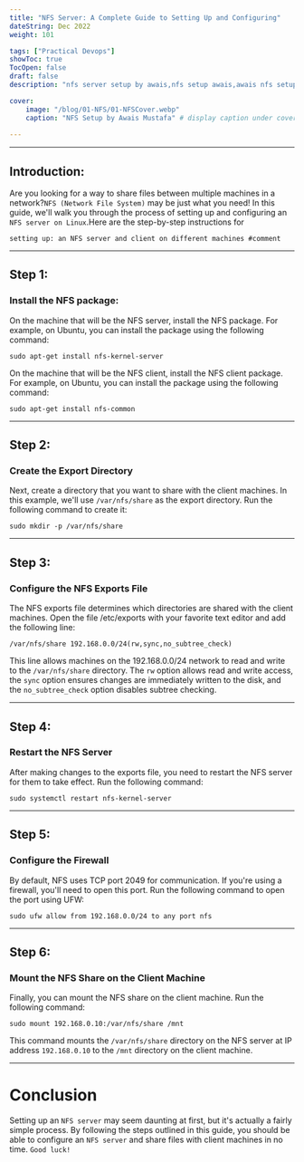 ```yaml
---
title: "NFS Server: A Complete Guide to Setting Up and Configuring"
dateString: Dec 2022
weight: 101

tags: ["Practical Devops"]
showToc: true
TocOpen: false
draft: false
description: "nfs server setup by awais,nfs setup awais,awais nfs setup,awwais nfs setup,awais blogs,awais mustafa blogs"

cover:
    image: "/blog/01-NFS/01-NFSCover.webp" 
    caption: "NFS Setup by Awais Mustafa" # display caption under cover
    
---
```

  
____________________________________________________________________________________________________________   
    
    
## Introduction: 
Are you looking for a way to share files between multiple machines in a network?`NFS (Network File System)` may be just what you need! In this guide, we'll walk  you through the process of setting up and configuring an `NFS server on Linux`.Here are the step-by-step instructions for 
 
```    
setting up: an NFS server and client on different machines #comment
```

    
____________________________________________________________________________________________________________   
    
## Step 1: 
### Install the NFS package:

On the machine that will be the NFS server, install the NFS package. For example, on Ubuntu, you can install the package using the following command:

```
sudo apt-get install nfs-kernel-server
```
    
On the machine that will be the NFS client, install the NFS client package. For example, on Ubuntu, you can install the package using the following command:

```
sudo apt-get install nfs-common
```  
    
    
    
____________________________________________________________________________________________________________    
    
    
## Step 2: 
### Create the Export Directory
Next, create a directory that you want to share with the client machines. In this example, we'll use `/var/nfs/share` as the export directory. Run the following command to create it:


```
sudo mkdir -p /var/nfs/share
```   
    
____________________________________________________________________________________________________________   
    
    
## Step 3: 
### Configure the NFS Exports File
The NFS exports file determines which directories are shared with the client machines. Open the file /etc/exports with your favorite text editor and add the following line:



    /var/nfs/share 192.168.0.0/24(rw,sync,no_subtree_check)
This line allows machines on the 192.168.0.0/24 network to read and write to the `/var/nfs/share` directory. The `rw` option allows read and write access, the `sync` option ensures changes are immediately written to the disk, and the `no_subtree_check` option disables subtree checking.

____________________________________________________________________________________________________________       
    
    
## Step 4: 
### Restart the NFS Server
After making changes to the exports file, you need to restart the NFS server for them to take effect. Run the following command:


    sudo systemctl restart nfs-kernel-server
    
 ____________________________________________________________________________________________________________   
    
    
## Step 5: 
### Configure the Firewall
By default, NFS uses TCP port 2049 for communication. If you're using a firewall, you'll need to open this port. Run the following command to open the port using UFW:

```
sudo ufw allow from 192.168.0.0/24 to any port nfs
```
    
____________________________________________________________________________________________________________   
    
    
## Step 6: 
### Mount the NFS Share on the Client Machine
Finally, you can mount the NFS share on the client machine. Run the following command:


    sudo mount 192.168.0.10:/var/nfs/share /mnt
This command mounts the `/var/nfs/share` directory on the NFS server at IP address `192.168.0.10` to the `/mnt` directory on the client machine.

    
____________________________________________________________________________________________________________       
    
    
# Conclusion
Setting up an `NFS server` may seem daunting at first, but it's actually a fairly simple process. By following the steps outlined in this guide, you should be able to configure an `NFS server` and share files with client machines in no time. `Good luck!`   

    
    
